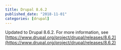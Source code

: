 ```yaml
---
title: Drupal 8.6.2
published_date: "2018-11-01"
categories: [drupal]
---
```

Updated to Drupal 8.6.2. For more information, see [https://www.drupal.org/project/drupal/releases/8.6.2](https://www.drupal.org/project/drupal/releases/8.6.2)
